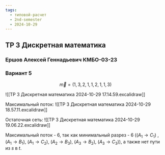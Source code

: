 ```yaml
---
tags:
  - типовой-расчет
  - 2nd-semester
  - 2024-10-29
---
```


## ТР 3 Дискретная математика

### Ершов Алексей Геннадьевич КМБО-03-23

### Вариант 5

$$\vec{m} = (1, 3, 2, 1, 1, 2, 1, 1, 3)$$

![[ТР 3 Дискретная математика 2024-10-29 17.14.59.excalidraw]]

Максимальный поток:
![[ТР 3 Дискретная математика 2024-10-29 18.57.11.excalidraw]]

Остаточная сеть:
![[ТР 3 Дискретная математика 2024-10-29 19.06.22.excalidraw]]

Максимальный поток - 6, так как минимальный разрез - 6 (($A_{1} \to C_{1}$) , ($A_{1} \to B_{1}$), ($A_{1} \to C_{2}$), ($A_{2} \to B_{3}$), ($A_{3} \to B_{2}$), ($A_{3} \to C_{3}$)), а также нет пути из $s$ в $t$.

